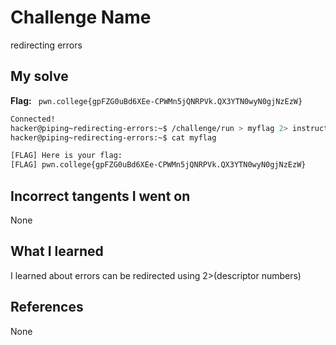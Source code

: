 # Challenge Name
redirecting errors

## My solve
**Flag:** ` pwn.college{gpFZG0uBd6XEe-CPWMn5jQNRPVk.QX3YTN0wyN0gjNzEzW}`

```bash
Connected!
hacker@piping~redirecting-errors:~$ /challenge/run > myflag 2> instructions
hacker@piping~redirecting-errors:~$ cat myflag

[FLAG] Here is your flag:
[FLAG] pwn.college{gpFZG0uBd6XEe-CPWMn5jQNRPVk.QX3YTN0wyN0gjNzEzW}
```
## Incorrect tangents I went on
None

## What I learned
I learned about errors can be redirected using 2>(descriptor numbers)

## References 
None
